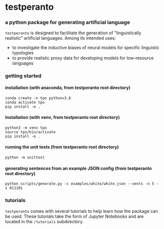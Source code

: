 # testperanto
### a python package for generating artificial language

`testperanto` is designed to facilitate the generation of "linguistically realistic"
artificial languages. Among its intended uses:
- to investigate the inductive biases of neural models for specific linguistic typologies
- to provide realistic proxy data for developing models for low-resource languages


### getting started

#### installation (with anaconda, from testperanto root directory)

    conda create -n tpo python=3.8
    conda activate tpo
    pip install -e .

#### installation (with venv, from testperanto root directory)

    python3 -m venv tpo
    source tpo/bin/activate
    pip install -e .
    

#### running the unit tests (from testperanto root directory)

    python -m unittest

#### generating sentences from an example JSON config (from testperanto root directory)

    python scripts/generate.py -c examples/white/white.json --sents -n 5 -s 011101


### tutorials

`testperanto` comes with several tutorials to help learn how the
package can be used. These tutorials take the form of Jupyter Notebooks
and are located in the `/tutorials` subdirectory.



